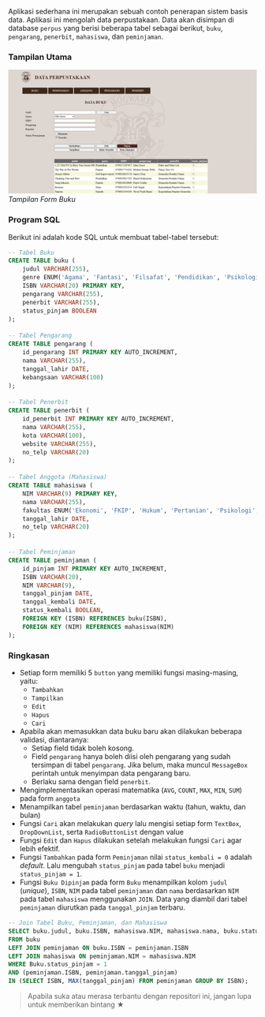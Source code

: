 Aplikasi sederhana ini merupakan sebuah contoh penerapan sistem basis data. Aplikasi ini mengolah data perpustakaan. Data akan disimpan di database `perpus` yang berisi beberapa tabel sebagai berikut, `buku`, `pengarang`, `penerbit`, `mahasiswa`, dan `peminjaman`.

### Tampilan Utama 
![Preview Image](DataPerpustakaan/Images/Preview.jpg)
_Tampilan Form Buku_

### Program SQL
Berikut ini adalah kode SQL untuk membuat tabel-tabel tersebut:
```sql
-- Tabel Buku
CREATE TABLE buku (
    judul VARCHAR(255),
    genre ENUM('Agama', 'Fantasi', 'Filsafat', 'Pendidikan', 'Psikologi', 'Sains', 'Sejarah', 'Self-Improvement', 'Teknologi'),
    ISBN VARCHAR(20) PRIMARY KEY,
    pengarang VARCHAR(255),
    penerbit VARCHAR(255),
    status_pinjam BOOLEAN
);

-- Tabel Pengarang
CREATE TABLE pengarang (
    id_pengarang INT PRIMARY KEY AUTO_INCREMENT,
    nama VARCHAR(255),
    tanggal_lahir DATE,
    kebangsaan VARCHAR(100)
);

-- Tabel Penerbit
CREATE TABLE penerbit (
    id_penerbit INT PRIMARY KEY AUTO_INCREMENT,
    nama VARCHAR(255),
    kota VARCHAR(100),
    website VARCHAR(255),
    no_telp VARCHAR(20)
);

-- Tabel Anggota (Mahasiswa)
CREATE TABLE mahasiswa (
    NIM VARCHAR(9) PRIMARY KEY,
    nama VARCHAR(255),
    fakultas ENUM('Ekonomi', 'FKIP', 'Hukum', 'Pertanian', 'Psikologi','Teknik'),
    tanggal_lahir DATE,
    no_telp VARCHAR(20)
);

-- Tabel Peminjaman
CREATE TABLE peminjaman (
    id_pinjam INT PRIMARY KEY AUTO_INCREMENT,
    ISBN VARCHAR(20),
    NIM VARCHAR(9),
    tanggal_pinjam DATE,
    tanggal_kembali DATE,
    status_kembali BOOLEAN, 
    FOREIGN KEY (ISBN) REFERENCES buku(ISBN),
    FOREIGN KEY (NIM) REFERENCES mahasiswa(NIM)
);
```

### Ringkasan
- Setiap form memiliki 5 `button` yang memiliki fungsi masing-masing, yaitu:
	- `Tambahkan`
	- `Tampilkan`
	- `Edit`
	- `Hapus`
	- `Cari`
- Apabila akan memasukkan data buku baru akan dilakukan beberapa validasi, diantaranya:
	- Setiap field tidak boleh kosong.
	- Field `pengarang` hanya boleh diisi oleh pengarang yang sudah tersimpan di tabel `pengarang`. Jika belum, maka muncul `MessageBox` perintah untuk menyimpan data pengarang baru.
	- Berlaku sama dengan field `penerbit`.
- Mengimplementasikan operasi matematika (`AVG`, `COUNT`, `MAX`, `MIN`, `SUM`) pada form `anggota`
- Menampilkan tabel `peminjaman` berdasarkan waktu (tahun, waktu, dan bulan)
- Fungsi `Cari` akan melakukan _query_ lalu mengisi setiap form `TextBox`, `DropDownList`, serta `RadioButtonList` dengan value  
- Fungsi `Edit` dan `Hapus` dilakukan setelah melakukan fungsi `Cari` agar lebih efektif.
- Fungsi `Tambahkan` pada form `Peminjaman` nilai `status_kembali = 0` adalah _default_. Lalu mengubah `status_pinjam` pada tabel `buku` menjadi `status_pinjam = 1`.
- Fungsi `Buku Dipinjam` pada form `Buku` menampilkan kolom `judul` (_unique_), `ISBN`, `NIM` pada tabel `peminjaman` dan `nama` berdasarkan `NIM` pada tabel `mahasiswa` menggunakan `JOIN`. Data yang diambil dari tabel `peminjaman` diurutkan pada `tanggal_pinjam` terbaru.
```sql
-- Join Tabel Buku, Peminjaman, dan Mahasiswa
SELECT buku.judul, buku.ISBN, mahasiswa.NIM, mahasiswa.nama, buku.status_pinjam
FROM buku 
LEFT JOIN peminjaman ON buku.ISBN = peminjaman.ISBN
LEFT JOIN mahasiswa ON peminjaman.NIM = mahasiswa.NIM 
WHERE Buku.status_pinjam = 1
AND (peminjaman.ISBN, peminjaman.tanggal_pinjam) 
IN (SELECT ISBN, MAX(tanggal_pinjam) FROM peminjaman GROUP BY ISBN);
```


> Apabila suka atau merasa terbantu dengan repositori ini, jangan lupa untuk memberikan bintang ★
